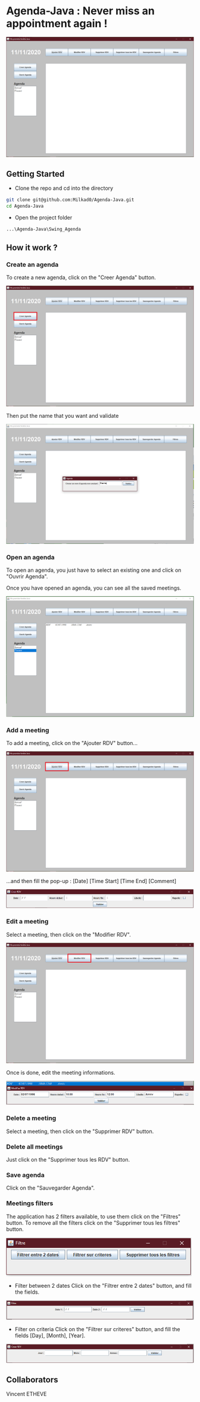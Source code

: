 # Agenda-Java : Never miss an appointment again !

![](Images/Agenda1.PNG)

## Getting Started

- Clone the repo and cd into the directory
```sh
git clone git@github.com:Milkad0/Agenda-Java.git
cd Agenda-Java
```

- Open the project folder
```sh
...\Agenda-Java\Swing_Agenda
```
## How it work ?
### Create an agenda

To create a new agenda, click on the "Creer Agenda" button.

![](Images/AgendaAddAgenda.png)

Then put the name that you want and validate

![](Images/AddAgenda.PNG)

### Open an agenda

To open an agenda, you just have to select an existing one and click on "Ouvrir Agenda".

Once you have opened an agenda, you can see all the saved meetings.

![](Images/Agenda2.PNG)

### Add a meeting

To add a meeting, click on the "Ajouter RDV" button...

![](Images/AgendaAddRDV.png)

...and then fill the pop-up : [Date] [Time Start] [Time End] [Comment]

![](Images/AddRdvPop.PNG)

### Edit a meeting

Select a meeting, then click on the "Modifier RDV".

![](Images/AgendaModifier.png)

Once is done, edit the meeting informations.

![](Images/Modif2.PNG)

### Delete a meeting
Select a meeting, then click on the "Supprimer RDV" button.

### Delete all meetings
Just click on the "Supprimer tous les RDV" button.

### Save agenda
Click on the "Sauvegarder Agenda".

### Meetings filters
The application has 2 filters available, to use them click on the "Filtres" button.
To remove all the filters click on the "Supprimer tous les filtres" button.

![](Images/filtres.PNG)

- Filter between 2 dates
Click on the "Filtrer entre 2 dates" button, and fill the fields.

![](Images/Filtre1.PNG)

- Filter on criteria
Click on the "Filtrer sur criteres" button, and fill the fields [Day], [Month], [Year].

![](Images/Filtre2.PNG)

## Collaborators

Vincent ETHEVE
